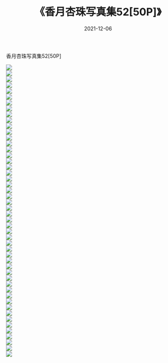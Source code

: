 ﻿---
layout: post
title:  《香月杏珠写真集52[50P]》
date:   2021-12-06
img: http://img.660000.xyz/Sharelink/性感/2021/香月杏珠写真集52[50P]/000.jpg
categories: [美女, 清纯, 唯美]
---

香月杏珠写真集52[50P]

  ![](http://img.660000.xyz/Sharelink/性感/2021/香月杏珠写真集52[50P]/001.jpg) <br> ![](http://img.660000.xyz/Sharelink/性感/2021/香月杏珠写真集52[50P]/002.jpg) <br> ![](http://img.660000.xyz/Sharelink/性感/2021/香月杏珠写真集52[50P]/003.jpg) <br> ![](http://img.660000.xyz/Sharelink/性感/2021/香月杏珠写真集52[50P]/004.jpg) <br> ![](http://img.660000.xyz/Sharelink/性感/2021/香月杏珠写真集52[50P]/005.jpg) <br> ![](http://img.660000.xyz/Sharelink/性感/2021/香月杏珠写真集52[50P]/006.jpg) <br> ![](http://img.660000.xyz/Sharelink/性感/2021/香月杏珠写真集52[50P]/007.jpg) <br> ![](http://img.660000.xyz/Sharelink/性感/2021/香月杏珠写真集52[50P]/008.jpg) <br> ![](http://img.660000.xyz/Sharelink/性感/2021/香月杏珠写真集52[50P]/009.jpg) <br> ![](http://img.660000.xyz/Sharelink/性感/2021/香月杏珠写真集52[50P]/010.jpg) <br> ![](http://img.660000.xyz/Sharelink/性感/2021/香月杏珠写真集52[50P]/011.jpg) <br> ![](http://img.660000.xyz/Sharelink/性感/2021/香月杏珠写真集52[50P]/012.jpg) <br> ![](http://img.660000.xyz/Sharelink/性感/2021/香月杏珠写真集52[50P]/013.jpg) <br> ![](http://img.660000.xyz/Sharelink/性感/2021/香月杏珠写真集52[50P]/014.jpg) <br> ![](http://img.660000.xyz/Sharelink/性感/2021/香月杏珠写真集52[50P]/015.jpg) <br> ![](http://img.660000.xyz/Sharelink/性感/2021/香月杏珠写真集52[50P]/016.jpg) <br> ![](http://img.660000.xyz/Sharelink/性感/2021/香月杏珠写真集52[50P]/017.jpg) <br> ![](http://img.660000.xyz/Sharelink/性感/2021/香月杏珠写真集52[50P]/018.jpg) <br> ![](http://img.660000.xyz/Sharelink/性感/2021/香月杏珠写真集52[50P]/019.jpg) <br> ![](http://img.660000.xyz/Sharelink/性感/2021/香月杏珠写真集52[50P]/020.jpg) <br> ![](http://img.660000.xyz/Sharelink/性感/2021/香月杏珠写真集52[50P]/021.jpg) <br> ![](http://img.660000.xyz/Sharelink/性感/2021/香月杏珠写真集52[50P]/022.jpg) <br> ![](http://img.660000.xyz/Sharelink/性感/2021/香月杏珠写真集52[50P]/023.jpg) <br> ![](http://img.660000.xyz/Sharelink/性感/2021/香月杏珠写真集52[50P]/024.jpg) <br> ![](http://img.660000.xyz/Sharelink/性感/2021/香月杏珠写真集52[50P]/025.jpg) <br> ![](http://img.660000.xyz/Sharelink/性感/2021/香月杏珠写真集52[50P]/026.jpg) <br> ![](http://img.660000.xyz/Sharelink/性感/2021/香月杏珠写真集52[50P]/027.jpg) <br> ![](http://img.660000.xyz/Sharelink/性感/2021/香月杏珠写真集52[50P]/028.jpg) <br> ![](http://img.660000.xyz/Sharelink/性感/2021/香月杏珠写真集52[50P]/029.jpg) <br> ![](http://img.660000.xyz/Sharelink/性感/2021/香月杏珠写真集52[50P]/030.jpg) <br> ![](http://img.660000.xyz/Sharelink/性感/2021/香月杏珠写真集52[50P]/031.jpg) <br> ![](http://img.660000.xyz/Sharelink/性感/2021/香月杏珠写真集52[50P]/032.jpg) <br> ![](http://img.660000.xyz/Sharelink/性感/2021/香月杏珠写真集52[50P]/033.jpg) <br> ![](http://img.660000.xyz/Sharelink/性感/2021/香月杏珠写真集52[50P]/034.jpg) <br> ![](http://img.660000.xyz/Sharelink/性感/2021/香月杏珠写真集52[50P]/035.jpg) <br> ![](http://img.660000.xyz/Sharelink/性感/2021/香月杏珠写真集52[50P]/036.jpg) <br> ![](http://img.660000.xyz/Sharelink/性感/2021/香月杏珠写真集52[50P]/037.jpg) <br> ![](http://img.660000.xyz/Sharelink/性感/2021/香月杏珠写真集52[50P]/038.jpg) <br> ![](http://img.660000.xyz/Sharelink/性感/2021/香月杏珠写真集52[50P]/039.jpg) <br> ![](http://img.660000.xyz/Sharelink/性感/2021/香月杏珠写真集52[50P]/040.jpg) <br> ![](http://img.660000.xyz/Sharelink/性感/2021/香月杏珠写真集52[50P]/041.jpg) <br> ![](http://img.660000.xyz/Sharelink/性感/2021/香月杏珠写真集52[50P]/042.jpg) <br> ![](http://img.660000.xyz/Sharelink/性感/2021/香月杏珠写真集52[50P]/043.jpg) <br> ![](http://img.660000.xyz/Sharelink/性感/2021/香月杏珠写真集52[50P]/044.jpg) <br> ![](http://img.660000.xyz/Sharelink/性感/2021/香月杏珠写真集52[50P]/045.jpg) <br> ![](http://img.660000.xyz/Sharelink/性感/2021/香月杏珠写真集52[50P]/046.jpg) <br> ![](http://img.660000.xyz/Sharelink/性感/2021/香月杏珠写真集52[50P]/047.jpg) <br> ![](http://img.660000.xyz/Sharelink/性感/2021/香月杏珠写真集52[50P]/048.jpg) <br> ![](http://img.660000.xyz/Sharelink/性感/2021/香月杏珠写真集52[50P]/049.jpg) <br> ![](http://img.660000.xyz/Sharelink/性感/2021/香月杏珠写真集52[50P]/050.jpg) <br>